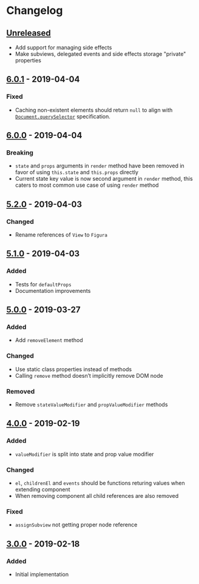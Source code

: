 # Changelog

## [Unreleased][]

-   Add support for managing side effects
-   Make subviews, delegated events and side effects storage "private"
    properties

## [6.0.1][] - 2019-04-04

### Fixed

-   Caching non-existent elements should return `null` to align with
    [`Document.querySelector`](https://developer.mozilla.org/en-US/docs/Web/API/Document/querySelector#Return_value)
    specification.

## [6.0.0][] - 2019-04-04

### Breaking

-   `state` and `props` arguments in `render` method have been removed in favor
    of using `this.state` and `this.props` directly
-   Current state key value is now second argument in `render` method, this
    caters to most common use case of using `render` method

## [5.2.0][] - 2019-04-03

### Changed

-   Rename references of `View` to `Figura`

## [5.1.0][] - 2019-04-03

### Added

-   Tests for `defaultProps`
-   Documentation improvements

## [5.0.0][] - 2019-03-27

### Added

-   Add `removeElement` method

### Changed

-   Use static class properties instead of methods
-   Calling `remove` method doesn’t implicitly remove DOM node

### Removed

-   Remove `stateValueModifier` and `propValueModifier` methods

## [4.0.0][] - 2019-02-19

### Added

-   `valueModifier` is split into state and prop value modifier

### Changed

-   `el`, `childrenEl` and `events` should be functions returing values when
    extending component
-   When removing component all child references are also removed

### Fixed

-   `assignSubview` not getting proper node reference

## [3.0.0][] - 2019-02-18

### Added

-   Initial implementation

[unreleased]: https://github.com/niksy/figura/compare/v6.0.1...HEAD
[6.0.1]: https://github.com/niksy/figura/compare/v6.0.0...v6.0.1
[6.0.0]: https://github.com/niksy/figura/compare/v5.2.0...v6.0.0
[5.2.0]: https://github.com/niksy/figura/compare/v5.1.0...v5.2.0
[5.1.0]: https://github.com/niksy/figura/compare/v5.0.0...v5.1.0
[5.0.0]: https://github.com/niksy/figura/compare/v4.0.0...v5.0.0
[4.0.0]: https://github.com/niksy/figura/compare/v3.0.0...v4.0.0
[3.0.0]: https://github.com/niksy/figura/tree/v3.0.0
